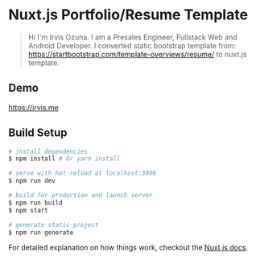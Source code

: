 # Nuxt.js Portfolio/Resume Template

> Hi I'm Irvis Ozuna. I am a Presales Engineer, Fullstack Web and Android Developer.
> I converted static bootstrap template from: https://startbootstrap.com/template-overviews/resume/ to nuxt.js template.

## Demo

https://irvis.me

## Build Setup

``` bash
# install dependencies
$ npm install # Or yarn install

# serve with hot reload at localhost:3000
$ npm run dev

# build for production and launch server
$ npm run build
$ npm start

# generate static project
$ npm run generate
```

For detailed explanation on how things work, checkout the [Nuxt.js docs](https://github.com/nuxt/nuxt.js).
